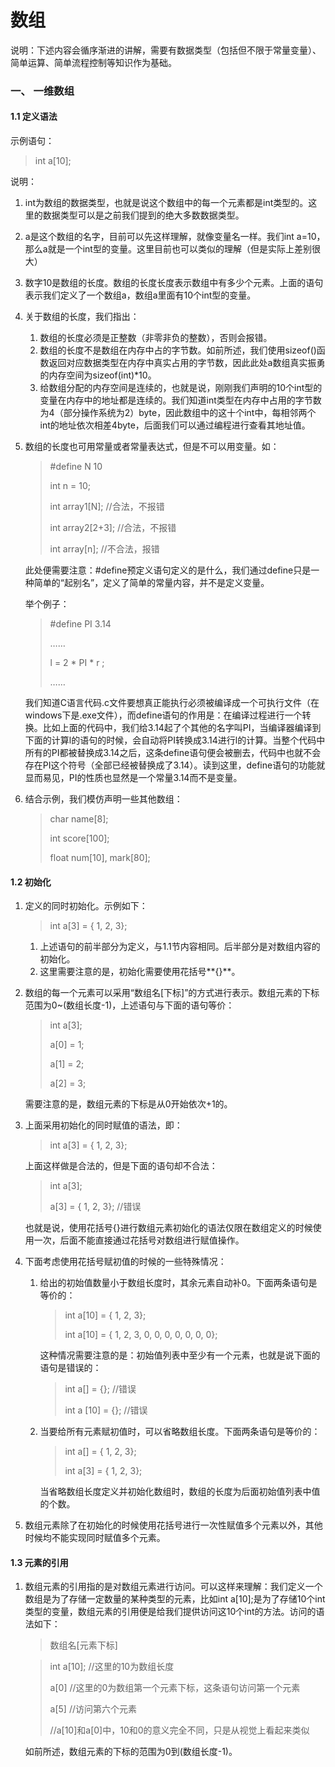 # 数组

说明：下述内容会循序渐进的讲解，需要有数据类型（包括但不限于常量变量）、简单运算、简单流程控制等知识作为基础。

### 一、 一维数组

#### 1.1 定义语法

示例语句：

> int a[10];

说明：

1. int为数组的数据类型，也就是说这个数组中的每一个元素都是int类型的。这里的数据类型可以是之前我们提到的绝大多数数据类型。

2. a是这个数组的名字，目前可以先这样理解，就像变量名一样。我们int a=10，那么a就是一个int型的变量。这里目前也可以类似的理解（但是实际上差别很大）

3. 数字10是数组的长度。数组的长度长度表示数组中有多少个元素。上面的语句表示我们定义了一个数组a，数组a里面有10个int型的变量。

4. 关于数组的长度，我们指出：

   1. 数组的长度必须是正整数（非零非负的整数），否则会报错。
   2. 数组的长度不是数组在内存中占的字节数。如前所述，我们使用sizeof()函数返回对应数据类型在内存中真实占用的字节数，因此此处a数组真实振勇的内存空间为sizeof(int)*10。
   3. 给数组分配的内存空间是连续的，也就是说，刚刚我们声明的10个int型的变量在内存中的地址都是连续的。我们知道int类型在内存中占用的字节数为4（部分操作系统为2）byte，因此数组中的这十个int中，每相邻两个int的地址依次相差4byte，后面我们可以通过编程进行查看其地址值。

5. 数组的长度也可用常量或者常量表达式，但是不可以用变量。如：

   > #define N 10
   >
   > int n = 10;
   >
   > int array1[N];				//合法，不报错
   >
   > int array2[2+3];			//合法，不报错
   >
   > int array[n];					//不合法，报错

   此处便需要注意：#define预定义语句定义的是什么，我们通过define只是一种简单的“起别名”，定义了简单的常量内容，并不是定义变量。

   举个例子：

   > #define PI 3.14
   >
   > ……
   >
   > l = 2 * PI * r ;
   >
   > ……

   我们知道C语言代码.c文件要想真正能执行必须被编译成一个可执行文件（在windows下是.exe文件），而define语句的作用是：在编译过程进行一个转换。比如上面的代码中，我们给3.14起了个其他的名字叫PI，当编译器编译到下面的计算l的语句的时候，会自动将PI转换成3.14进行l的计算。当整个代码中所有的PI都被替换成3.14之后，这条define语句便会被删去，代码中也就不会存在PI这个符号（全部已经被替换成了3.14）。读到这里，define语句的功能就显而易见，PI的性质也显然是一个常量3.14而不是变量。

6. 结合示例，我们模仿声明一些其他数组：

   > char name[8];
   >
   > int score[100];
   >
   > float num[10], mark[80];

#### 1.2 初始化

1. 定义的同时初始化。示例如下：

   > int a[3] = { 1, 2, 3};

   1. 上述语句的前半部分为定义，与1.1节内容相同。后半部分是对数组内容的初始化。
   2. 这里需要注意的是，初始化需要使用花括号**{}**。

2. 数组的每一个元素可以采用“数组名[下标]”的方式进行表示。数组元素的下标范围为0~(数组长度-1)，上述语句与下面的语句等价：

   > int a[3];
   >
   > a[0] = 1;
   >
   > a[1] = 2;
   >
   > a[2] = 3;

   需要注意的是，数组元素的下标是从0开始依次+1的。

3. 上面采用初始化的同时赋值的语法，即：

   > int a[3] = { 1, 2, 3};

   上面这样做是合法的，但是下面的语句却不合法：

   > int a[3];
   >
   > a[3] = { 1, 2, 3};		//错误

   也就是说，使用花括号{}进行数组元素初始化的语法仅限在数组定义的时候使用一次，后面不能直接通过花括号对数组进行赋值操作。

4. 下面考虑使用花括号赋初值的时候的一些特殊情况：

   1. 给出的初始值数量小于数组长度时，其余元素自动补0。下面两条语句是等价的：

      > int a[10] = { 1, 2, 3};
      >
      > int a[10] = { 1, 2, 3, 0, 0, 0, 0, 0, 0, 0};

      这种情况需要注意的是：初始值列表中至少有一个元素，也就是说下面的语句是错误的：

      > int a[] = {};				//错误
      >
      > int a [10] = {};		//错误

   2. 当要给所有元素赋初值时，可以省略数组长度。下面两条语句是等价的：

      > int a[] = { 1, 2, 3};
      >
      > int a[3] = { 1, 2, 3};

      当省略数组长度定义并初始化数组时，数组的长度为后面初始值列表中值的个数。

5. 数组元素除了在初始化的时候使用花括号进行一次性赋值多个元素以外，其他时候均不能实现同时赋值多个元素。

#### 1.3 元素的引用

1. 数组元素的引用指的是对数组元素进行访问。可以这样来理解：我们定义一个数组是为了存储一定数量的某种类型的元素，比如int a[10];是为了存储10个int类型的变量，数组元素的引用便是给我们提供访问这10个int的方法。访问的语法如下：

   > 数组名[元素下标]

   > int a[10];			//这里的10为数组长度
   >
   > a[0]			//这里的0为数组第一个元素下标，这条语句访问第一个元素
   >
   > a[5]			//访问第六个元素
   >
   > //a[10]和a[0]中，10和0的意义完全不同，只是从视觉上看起来类似

   如前所述，数组元素的下标的范围为0到(数组长度-1)。